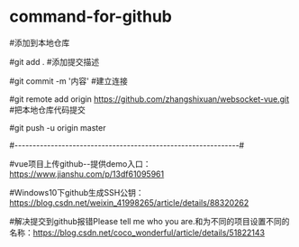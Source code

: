 # command-for-github

#添加到本地仓库

#git add .
#添加提交描述

#git commit -m '内容'
#建立连接

#git remote add origin https://github.com/zhangshixuan/websocket-vue.git
#把本地仓库代码提交

#git push -u origin master




#--------------------------------------------------------------#

#vue项目上传github--提供demo入口：https://www.jianshu.com/p/13df61095961

#Windows10下github生成SSH公钥：https://blog.csdn.net/weixin_41998265/article/details/88320262

#解决提交到github报错Please tell me who you are.和为不同的项目设置不同的名称：https://blog.csdn.net/coco_wonderful/article/details/51822143


